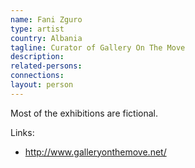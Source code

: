 ```yaml
---
name: Fani Zguro
type: artist
country: Albania
tagline: Curator of Gallery On The Move
description:
related-persons:
connections:
layout: person
---
```

Most of the exhibitions are fictional.

Links:
* <http://www.galleryonthemove.net/>
